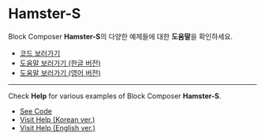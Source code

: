 # Hamster-S  
Block Composer **Hamster-S**의 다양한 예제들에 대한 **도움말**을 확인하세요.

- [코드 보러가기]()
- [도움말 보러가기 (한글 버전)]()
- [도움말 보러가기 (영어 버전)]()

---  
Check **Help** for various examples of Block Composer **Hamster-S**.  

- [See Code]()
- [Visit Help (Korean ver.)]()
- [Visit Help (English ver.)]()
